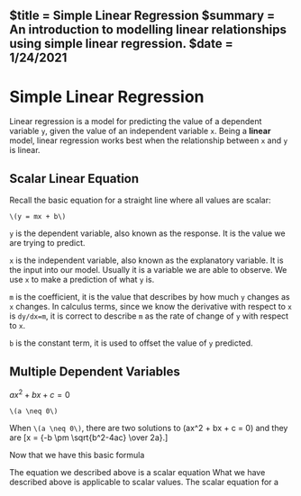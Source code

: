 $title = Simple Linear Regression
$summary = An introduction to modelling linear relationships using simple linear regression.
$date = 1/24/2021
---

# Simple Linear Regression

Linear regression is a model for predicting the value of a dependent variable `y`, given the value of an independent variable `x`. Being a **linear** model, linear regression works best when the relationship between `x` and `y` is linear. 

## Scalar Linear Equation

Recall the basic equation for a straight line where all values are scalar:

    \(y = mx + b\)

`y` is the dependent variable, also known as the response. It is the value we are trying to predict. 

`x` is the independent variable, also known as the explanatory variable. It is the input into our model. Usually it is a variable we are able to observe. We use `x` to make a prediction of what `y` is.

`m` is the coefficient, it is the value that describes by how much `y` changes as `x` changes. In calculus terms, since we know the derivative with respect to `x` is `dy/dx=m`, it is correct to describe `m` as the rate of change of `y` with respect to `x`.

`b` is the constant term, it is used to offset the value of `y` predicted. 

## Multiple Dependent Variables

$ax^2 + bx + c = 0$

    \(a \neq 0\)

When ```\(a \neq 0\)```, there are two solutions to \(ax^2 + bx + c = 0\) and they are
\[x = {-b \pm \sqrt{b^2-4ac} \over 2a}.\]    

Now that we have this basic formula 
    

The equation we described above is a scalar equation
What we have described above is applicable to scalar values. 
The scalar equation for a 


